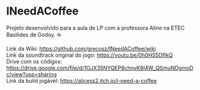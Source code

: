 # INeedACoffee
Projeto desenvolvido para a aula de LP com a professora Aline na ETEC Basilides de Godoy. ☕

Link da Wiki: https://github.com/grecosz/INeedACoffee/wiki
<br>
Link da soundtrack original do jogo: https://youtu.be/0h0HS5DfIkQ
<br>
Drive com os códigos: https://drive.google.com/file/d/1OJX35NYQEP8chnvK8I4W_QSmuNDgmoDc/view?usp=sharing
<br>
Link da build jogável: https://alicess2.itch.io/i-need-a-coffee
